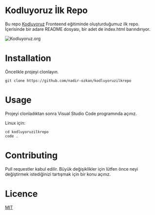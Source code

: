 # Kodluyoruz İlk Repo

Bu repo [Kodluyoruz](https://kodluyoruz.org/) Fronteend eğitiminde oluşturduğumuz ilk repo. İçerisinde bir adare README dosyası, bir adet de index.html barındırıyor.

![Kodluyoruz.org](https://avatars.githubusercontent.com/u/30476529?s=200&v=4)

# Installation

Öncelikle projeyi clonlayın.

```
git clone https://github.com/nadir-ozkan/kodluyoruzilkrepo
```

# Usage

Projeyi clonladıktan sonra Visual Studio Code programında açınız.

Linux için:

```
cd kodluyoruzilkrepo
code .
```

# Contributing

Pull requestler kabul edilir. Büyük değişiklikler için lütfen önce neyi değiştirmek istediğinizi tartışmak için bir konu açınız.

# Licence

[MIT](https://github.com/nadir-ozkan/kodluyoruzilkrepo/blob/main/README.md)
